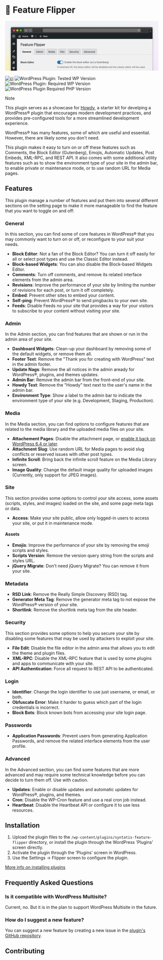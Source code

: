 # 🚥 Feature Flipper

![Banner](.wporg/banner-1544x500.png)

[![ci](https://github.com/syntatis/wp-feature-flipper/actions/workflows/ci.yml/badge.svg)](https://github.com/syntatis/wp-feature-flipper/actions/workflows/ci.yml) ![WordPress Plugin: Tested WP Version](https://img.shields.io/wordpress/plugin/tested/syntatis-feature-flipper) ![WordPress Plugin: Required WP Version](https://img.shields.io/wordpress/plugin/wp-version/syntatis-feature-flipper) ![WordPress Plugin Required PHP Version](https://img.shields.io/wordpress/plugin/required-php/syntatis-feature-flipper) 

> [!NOTE]  
> This plugin serves as a showcase for [Howdy](https://github.com/syntatis/howdy), a starter kit for develping a WordPress® plugin that encourages modern development practices, and provides pre-configured tools for a more streamlined development experience.

WordPress® has many features, some of which are useful and essential. However, there are likely some you don't need.

This plugin makes it easy to turn on or off these features such as Comments, the Block Editor (Gutenberg), Emojis, Automatic Updates, Post Embeds, XML-RPC, and REST API. It also comes with some additional utility features such as to show the environment type of your site in the admin bar, to enable private or maintenance mode, or to use random URL for Media pages.

## Features

This plugin manage a number of features and put them into several different sections on the setting page to make it more manageable to find the feature that you want to toggle on and off:

### General

In this section, you can find some of core features in WordPress® that you may commonly want to turn on or off, or reconfigure to your suit your needs.

* **Block Editor**: Not a fan of the Block Editor? You can turn it off easily for all or select post types and use the Classic Editor instead.
* **Block-based Widgets**: You can also disable the Block-based Widgets Editor.
* **Comments**: Turn off comments, and remove its related interface elements from the admin area.
* **Revisions**: Improve the performance of your site by limiting the number of revisions for each post, or turn it off completely.
* **Embed**: Prevent other sites to embed your content.
* **Self-ping**: Prevent WordPress® to send pingbacks to your own site.
* **Feeds**: Disable Feeds no your site that provides a way for your visitors to subscribe to your content without visiting your site.

### Admin

In the Admin section, you can find features that are shown or run in the admin area of your site.

* **Dashboard Widgets**: Clean-up your dashboard by removing some of the default widgets, or remove them all.
* **Footer Text**: Remove the "Thank you for creating with WordPress" text in the admin footer.
* **Update Nags**: Remove the all notices in the admin aready for WordPress®, plugins, and themes updates.
* **Admin Bar**: Remove the admin bar from the front-end of your site.
* **Howdy Text**: Remove the "Howdy" text next to the user's name in the admin bar.
* **Environment Type**: Show a label to the admin bar to indicate the environment type of your site (e.g. Development, Staging, Production).

### Media

In the Media section, you can find options to configure features that are related to the media library and the uploaded media files on your site.

* **Attachement Pages**: Disable the attachment page, or [enable it back on WordPress 6.4 or later](https://make.wordpress.org/core/2023/10/16/changes-to-attachment-pages/).
* **Attachment Slug**: Use random URL for Media pages to avoid slug conflicts or reserved issues with other post types.
* **Infinite Scroll**: Bring back the infinite scroll feature on the Media Library screen.
* **Image Quality**: Change the default image quality for uploaded images (Currently, only support for JPEG images).

### Site

This section provides some options to control your site access, some assets (scripts, styles, and images) loaded on the site, and some page meta tags or data.

* **Access**: Make your site public, allow only logged-in users to access your site, or put it in maintenance mode.

#### Assets

* **Emojis**: Improve the performance of your site by removing the emoji scripts and styles.
* **Scripts Version**: Remove the version query string from the scripts and styles URL.
* **jQuery Migrate**: Don't need jQuery Migrate? You can remove it from your site.

### Metadata

* **RSD Link**: Remove the Really Simple Discovery (RSD) tag.
* **Generator Meta Tag**: Remove the generator meta tag to not expose the WordPress® version of your site.
* **Shortlink**: Remove the shortlink meta tag from the site header.

### Security

This section provides some options to help you secure your site by disabling some features that may be used by attackers to exploit your site.

* **File Edit**: Disable the file editor in the admin area that allows you to edit the theme and plugin files.
* **XML-RPC**: Disable the XML-RPC feature that is used by some plugins and apps to communicate with your site.
* **API Authentication**: Force all request to REST API to be authenticated.

### Login

* **Identifier**: Change the login identifier to use just username, or email, or both.
* **Obfuscate Error**: Make it harder to guess which part of the login credentials is incorrect.
* **Block Bots**: Block known bots from accessing your site login page.

### Passwords

* **Application Passwords**: Prevent users from generating Application Passwords, and remove the related interface elements from the user profile.

### Advanced

In the Advanced section, you can find some features that are more advanced and may require some technical knowledge before you can decide to turn them off. Use with caution.

* **Updates**: Enable or disable updates and automatic updates for WordPress®, plugins, and themes.
* **Cron**: Disable the WP-Cron feature and use a real cron job instead.
* **Heartbeat**: Disable the Heartbeat API or configure it to use less resources.

## Installation

1. Upload the plugin files to the `/wp-content/plugins/syntatis-feature-flipper` directory, or install the plugin through the WordPress 'Plugins' screen directly.
2. Activate the plugin through the 'Plugins' screen in WordPress.
3. Use the Settings -> Flipper screen to configure the plugin.

[More info on installing plugins](https://wordpress.org/documentation/article/manage-plugins/#installing-plugins)

## Frequently Asked Questions

### Is it compatible with WordPress Multisite?

Current, no. But it is in the plan to support WordPress Multisite in the future.

### How do I suggest a new feature?

You can suggest a new feature by creating a new issue in the [plugin's GitHub repository](https://github.com/syntatis/wp-feature-flipper).

## Contributing
